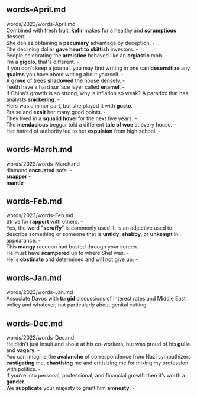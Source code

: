 ## words-April.md ##  
words/2023/words-April.md  
Combined with fresh fruit, **kefir** makes for a healthy and **scrumptious** dessert. -  
She denies obtaining a **pecuniary** advantage by deception. -  
The declining dollar **gave heart to** **skittish** investors. -  
People celebrating the **armistice** behaved like an **orgiastic** mob. -  
I'm a **gigolo**, that's different. -  
If you don’t keep a journal, you may find writing in one can **desensitize** any **qualms** you have about writing about yourself. -  
A **grove** of trees **shadowed** the house densely. -  
Teeth have a hard surface layer called **enamel**. -  
If China’s growth is so strong, why is inflation so weak? A paradox that has analysts **snickering**. -  
Hers was a minor part, but she played it with **gusto**. -  
Praise and **exalt** her many good points. -  
They lived in a **squalid** **hovel** for the next five years. -  
The **mendacious** beggar told a different **tale of woe** at every house.  -  
Her hatred of authority led to her **expulsion** from high school. -  

## words-March.md ##  
words/2023/words-March.md  
diamond **encrusted** sofa. -  
**snapper** -  
**mantle** -  

## words-Feb.md ##  
words/2023/words-Feb.md  
Strive for **rapport** with others. -  
Yes, the word "**scruffy**" is commonly used. It is an adjective used to describe something or someone that is **untidy**, **shabby**, or **unkempt** in appearance. -  
This **mangy** raccoon had busted through your screen. -  
He must have **scampered** up to where Shel was. -  
He is **obstinate** and determined and will not give up. -  

## words-Jan.md ##  
words/2023/words-Jan.md  
Associate Davos with **turgid** discussions of interest rates and Middle East policy and whatever, not particularly about genital cutting. -  

## words-Dec.md ##  
words/2022/words-Dec.md  
He didn't just insult and shout at his co-workers, but was proud of his **guile** and **vagary**. -  
You can imagine the **avalanche** of correspondence from Nazi sympathizers **castigating** me, **chastising** me and critisizing me for mixing my profession with politics. -  
If you’re into personal, professional, and financial growth then it’s worth a **gander**. -  
We **supplicate** your majesty to grant him **amnesty**. -  
